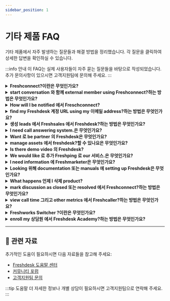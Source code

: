 ```yaml
---
sidebar_position: 1
---
```


# 기타 제품 FAQ

기타 제품에서 자주 발생하는 질문들과 해결 방법을 정리했습니다. 각 질문을 클릭하여 상세한 답변을 확인하실 수 있습니다.

:::info 안내
이 FAQ는 실제 사용자들이 자주 묻는 질문들을 바탕으로 작성되었습니다. 추가 문의사항이 있으시면 고객지원팀에 문의해 주세요.
:::

<details>
<summary><strong>Freshconnect?이란은 무엇인가요?</strong></summary>

Freshconnect is enhanced version 의 'Discuss' feature inside Freshdesk. 와 함께 Freshconnect, you can collaborate 와 함께 your 팀 right where context is without having 로 switch between 다수의 tools. Just open up discussion 에서 within ticket 또는 deal 그리고 tag any teammate 로 start collaborating! 에서 Freshdesk, collaborate 와 함께 your 팀 에 티켓 에 의해 inviting 팀 members 위해 discussions whether they are agent, 관리자 또는 even someone 에서 another function. Refer this [link](https://지원.freshdesk.com/지원/solutions/articles/235766-understanding--freshdesk-freshconnect-연동) 위해 more information.

</details>

<details>
<summary><strong>start conversation 와 함께 external member using Freshconnect?하는 방법은 무엇인가요?</strong></summary>

만약 you want 로 start discussion 와 함께 person outside organisation, you would just have 로 입력 out '@' 에서 discussion 그리고 클릭 에 invite 로 discussion 그리고 입력 person's 이메일 address 로 invite them 로 this discussion. ![이미지](https://s3.amazonaws.com/cdn.freshdesk.com/데이터/헬프데스크/attachments/production/41067817/original/yWprqxbXjOm5Vf01-OZOFgAPLV4mIsTvVg.png?1538465612)

</details>

<details>
<summary><strong>How will I be notified 에서 Freschconnect?</strong></summary>

에 의해 기본값, members 에서 discussion only receive notifications 언제 someone: 1) @mentions them 2) Replies 로 their message directly 3) @mentions discussion There is dedicated Freshconnect notification center where you will receive discussion related notifications. You can 클릭 에 Freshconnect link 에서 this notification center 로 see list 의 all discussions you are collaborating 에. Freshconnect notifications are also sent via 이메일.

</details>

<details>
<summary><strong>find my Freshdesk 계정 URL using my 이메일 address?하는 방법은 무엇인가요?</strong></summary>

Go 로 [https://freshdesk.com/로그인](https://freshdesk.com/로그인) > 클릭 에 **Forgot your 헬프데스크 name?** 그리고 입력 your 이메일 address. We would be displaying Freshdesk 계정 linked 와 함께 that 이메일 address.

</details>

<details>
<summary><strong>생성 leads 에서 Freshsales 에서 Freshdesk?하는 방법은 무엇인가요?</strong></summary>

에서 every ticket details page, 에 right-hand side there would be FreshSales 연동 사용 가능한 where you can 생성 lead 또는 연락하다 에서 Freshsales. Refer 로 image below: ![이미지](https://s3.amazonaws.com/cdn.freshdesk.com/데이터/헬프데스크/attachments/production/42405524/original/K2YZ8js-vMt552MyM1o0SiZKZZy397adzg.png?1545122924) However, you need 로 integrate Freshsales app 에서 Freshdesk. 로 know more about 연동 확인하다 out [link](https://지원.freshdesk.com/지원/solutions/articles/219923-how-로-integrate-freshsales-와 함께-freshdesk-).

</details>

<details>
<summary><strong>I need call answering system.은 무엇인가요?</strong></summary>

right 해결책 위해 this would be Freshcaller, which is our Cloud-based Call Center 해결책. 로 know more about Freshcaller 확인하다 out [link](https://www.freshworks.com/freshcaller-cloud-pbx/).

</details>

<details>
<summary><strong>Want 로 be partner 의 Freshdesk은 무엇인가요?</strong></summary>

로 become partner 의 Freshworks go 로 [https://www.freshworks.com/company/partners/](https://www.freshworks.com/company/partners/)

</details>

<details>
<summary><strong>manage assets 에서 freshdesk?할 수 있나요은 무엇인가요?</strong></summary>

Freshdesk will not be able 로 manage assets. You can make use 의 Freshservice which is Asset management software 위해 this purpose. Please refer 로 [link](https://freshservice.com/features/it-asset-management-software) 위해 more details.

</details>

<details>
<summary><strong>Is there demo video 의 Freshdesk?</strong></summary>

You can [request Freshdesk demo](https://www.freshworks.com/freshdesk/demo-request/) 또는 확인하다 out interactive [Freshdesk demo tour](https://www.freshworks.com/freshdesk/product-tour/?utm_source=freshdesk&utm_medium=product_tour&utm_campaign=product_tour_support_portal&utm_content=cta) 로 experience capabilities 의 product yourself 만약 you want 로 train your 상담원 또는 any 의 admins, try out [Freshdesk Academy](https://academy.freshdesk.com/) which has 다수의 courses 위해 you 로 explore.

</details>

<details>
<summary><strong>We would like 로 추가 Freshping 로 our 서비스.은 무엇인가요?</strong></summary>

로 purchase 또는 try out Freshping 이동 로 [https://www.freshworks.com/website-monitoring/](https://www.freshworks.com/website-monitoring/)

</details>

<details>
<summary><strong>I need information 에 Freshmarketer은 무엇인가요?</strong></summary>

You can 확인하다 out [link](https://www.freshworks.com/marketing-automation) 로 know more about Freshmarketer.

</details>

<details>
<summary><strong>Looking 위해 documentation 또는 manuals 에 setting up Freshdesk은 무엇인가요?</strong></summary>

로 learn 그리고 also train your 상담원 try Freshdesk Academy. Go 로 academy.freshdesk.com 그리고 sign up 그리고 learn 로 set up Freshdesk.

</details>

<details>
<summary><strong>What happens 언제 I 삭제 product?</strong></summary>

언제 you 삭제 product all ticket URLs that had Product URL will become inactive 그리고 when your customers try accessing links it would throw '404 오류'. This would be case 위해 any links 와 함께 URL 그리고 not 특정한 로 티켓. association 의 product 와 함께 티켓 raised will be removed 그리고 you will not be able 로 필터 out those 티켓 separately. Any automation 에서 which product is condition will not work as well.

</details>

<details>
<summary><strong>mark discussion as closed 또는 resolved 에서 Freshconnect?하는 방법은 무엇인가요?</strong></summary>

You will not be able 로 mark discussion as closed 또는 resolved 에서 Freshconnect. All discussions 에서 which you are mentioned 또는 that which you are following will be present 에 your list view.

</details>

<details>
<summary><strong>view call time 그리고 other metrics 에서 Freshcaller?하는 방법은 무엇인가요?</strong></summary>

Go 로 your Freshcaller 계정, 클릭 에 Metrics tab as shown below: ![이미지](https://attachment.freshdesk.com/inline/attachment?token=eyJ0eXAiOiJKV1QiLCJhbGciOiJIUzI1NiJ9.eyJpZCI6NDIwNDM3MzAsImRvbWFpbiI6InN1cHBvcnQuZnJlc2hkZXNrLmNvbSIsImFjY291bnRfaWQiOjJ9.1z6avVx2xzPILkgNK8D4Kba9WiEQz3UjgBsWcHpQ5qg) Call Metrics tab 에서 Freshcaller includes information such as 고객 number, call handling time, wait time 의 고객 에서 queue, option 로 필터 그리고 내보내기 데이터.

</details>

<details>
<summary><strong>Freshworks Switcher ?이란은 무엇인가요?</strong></summary>

Tired 의 logging into 로 different 헬프데스크 accounts 또는 CRM accounts? We vow 로 make this easy 와 함께 single 로그인 로 all 의 your Freshworks' subscriptions. ![이미지](https://s3.amazonaws.com/cdn.freshdesk.com/데이터/헬프데스크/attachments/production/50008948279/original/ascXxkMxb3K5BZ87X1LN2_02YabnygDLNg.png?1689859829) Freshdesk is now integrated 와 함께 sidebar that enables you 로 quickly 이동 로 any 의 your subscriptions - Freshchat, Freshcaller, Freshmarketer 또는 another Freshdesk 계정. You can also quickly signup 위해 new trial 만약 you'd like 로 try any 의 our product offerings. Freshworks Switcher is easy navigation between all 의 your products 그리고 accounts.

</details>

<details>
<summary><strong>enroll my 상담원 에서 Freshdesk Academy?하는 방법은 무엇인가요?</strong></summary>

만약 you are looking 로 train your 상담원 또는 any 의 admins, they can enroll themselves 에서 [Freshdesk Academy](https://academy.freshdesk.com/) which has 다수의 courses 위해 your 상담원 로 explore. Under "Explore Courses" option your 상담원 will be able 로 선택 courses like **'Freshdesk 관리자 Fundamentals'** 또는 **'Freshdesk Agent Fundamentals'** 그리고 so 에. 만약 you have any queries about Academy, please drop 이메일 로 [academy@freshworks.com](mailto:academy@freshworks.com). We'd be happy 로 assist!

</details>

---

## 🔗 관련 자료

추가적인 도움이 필요하시면 다음 자료들을 참고해 주세요:

- [Freshdesk 도움말 센터](https://support.freshdesk.com)
- [커뮤니티 포럼](https://community.freshworks.com)
- [고객지원팀 문의](mailto:support@freshdesk.com)

:::tip 도움말
더 자세한 정보나 개별 상담이 필요하시면 고객지원팀으로 연락해 주세요.
:::
